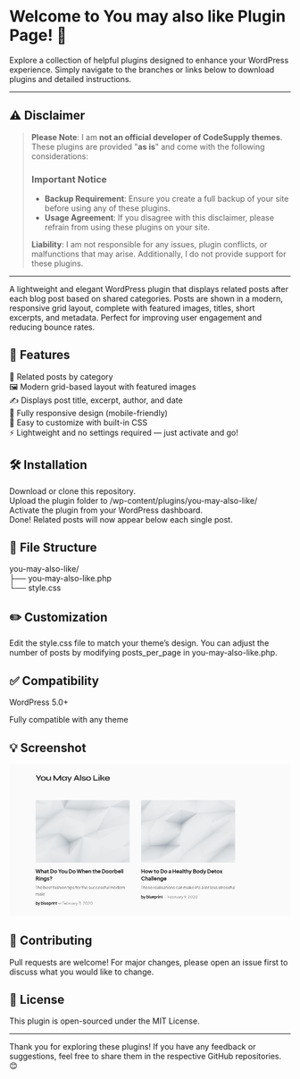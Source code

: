 # Welcome to You may also like Plugin Page! 🎉  

Explore a collection of helpful plugins designed to enhance your WordPress experience. Simply navigate to the branches or links below to download plugins and detailed instructions.  

---

## ⚠️ Disclaimer  

> **Please Note**: I am **not an official developer of CodeSupply themes**. These plugins are provided "**as is**" and come with the following considerations:  
> 
> ### Important Notice  
> - **Backup Requirement**: Ensure you create a full backup of your site before using any of these plugins.  
> - **Usage Agreement**: If you disagree with this disclaimer, please refrain from using these plugins on your site.  
>
> **Liability**: I am not responsible for any issues, plugin conflicts, or malfunctions that may arise. Additionally, I do not provide support for these plugins.  

---

A lightweight and elegant WordPress plugin that displays related posts after each blog post based on shared categories. Posts are shown in a modern, responsive grid layout, complete with featured images, titles, short excerpts, and metadata. Perfect for improving user engagement and reducing bounce rates.

## 🧩 Features
🔗 Related posts by category<br>
🖼 Modern grid-based layout with featured images<br>
✍️ Displays post title, excerpt, author, and date<br>
📱 Fully responsive design (mobile-friendly)<br>
🎨 Easy to customize with built-in CSS<br>
⚡ Lightweight and no settings required — just activate and go!

## 🛠 Installation
Download or clone this repository.<br>
Upload the plugin folder to /wp-content/plugins/you-may-also-like/<br>
Activate the plugin from your WordPress dashboard.<br>
Done! Related posts will now appear below each single post.

## 📁 File Structure
you-may-also-like/<br>
├── you-may-also-like.php<br>
└── style.css

## ✏️ Customization
Edit the style.css file to match your theme’s design. You can adjust the number of posts by modifying posts_per_page in you-may-also-like.php.

## ✅ Compatibility
WordPress 5.0+

Fully compatible with any theme

## 💡 Screenshot
![Alt text](https://github.com/childtheme/codesupple/blob/You-May-Also-Like/screenshot.jpg)
## 🤝 Contributing
Pull requests are welcome! For major changes, please open an issue first to discuss what you would like to change.

## 📄 License
This plugin is open-sourced under the MIT License.

---

Thank you for exploring these plugins! If you have any feedback or suggestions, feel free to share them in the respective GitHub repositories. 😊  

